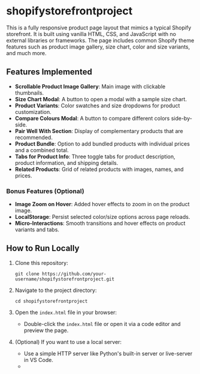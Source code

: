 # shopifystorefrontproject

This is a fully responsive product page layout that mimics a typical Shopify storefront. It is built using vanilla HTML, CSS, and JavaScript with no external libraries or frameworks. The page includes common Shopify theme features such as product image gallery, size chart, color and size variants, and much more.

## Features Implemented

- **Scrollable Product Image Gallery**: Main image with clickable thumbnails.
- **Size Chart Modal**: A button to open a modal with a sample size chart.
- **Product Variants**: Color swatches and size dropdowns for product customization.
- **Compare Colours Modal**: A button to compare different colors side-by-side.
- **Pair Well With Section**: Display of complementary products that are recommended.
- **Product Bundle**: Option to add bundled products with individual prices and a combined total.
- **Tabs for Product Info**: Three toggle tabs for product description, product information, and shipping details.
- **Related Products**: Grid of related products with images, names, and prices.
  
### Bonus Features (Optional)
- **Image Zoom on Hover**: Added hover effects to zoom in on the product image.
- **LocalStorage**: Persist selected color/size options across page reloads.
- **Micro-Interactions**: Smooth transitions and hover effects on product variants and tabs.

## How to Run Locally

1. Clone this repository:
    ```
    git clone https://github.com/your-username/shopifystorefrontproject.git
    ```

2. Navigate to the project directory:
    ```
    cd shopifystorefrontproject
    ```

3. Open the `index.html` file in your browser:
    - Double-click the `index.html` file or open it via a code editor and preview the page.

4. (Optional) If you want to use a local server:
    - Use a simple HTTP server like Python's built-in server or live-server in VS Code.
    - 
